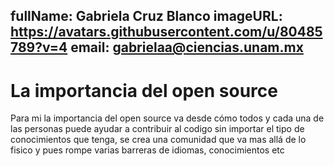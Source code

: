 fullName: Gabriela Cruz Blanco
imageURL: https://avatars.githubusercontent.com/u/80485789?v=4
email: gabrielaa@ciencias.unam.mx
---

# La importancia del open source

Para mi la importancia del open source va desde cómo todos y cada una de las personas puede ayudar a contribuir al codigo sin importar el tipo de conocimientos que tenga, se crea una comunidad que va mas allá de lo fisico y pues rompe varias barreras de idiomas, conocimientos etc
